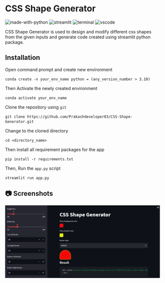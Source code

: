 # CSS Shape Generator
![made-with-python](https://img.shields.io/badge/Made%20with-Python-1f425f.svg)
![streamlit](https://img.shields.io/badge/Streamlit-FF4B4B?&logo=streamlit&logoColor=white)
![terminal](https://img.shields.io/badge/Windows%20Terminal-4D4D4D?&logo=Windows%20terminal&logoColor=white)
![vscode](https://img.shields.io/badge/Visual_Studio_Code-0078D4?&logo=visual%20studio%20code&logoColor=white)

CSS Shape Generator is used to design and modify different css shapes from the given inputs and generate code created using streamlit python package.

## Installation
Open command prompt and create new environment
```
conda create -n your_env_name python = (any_version_number > 3.10)
```
Then Activate the newly created environment
```
conda activate your_env_name
```
Clone the repository using `git`
```
git clone https://github.com/Prakashdeveloper03/CSS-Shape-Generator.git
```
Change to the cloned directory
```
cd <directory_name>
```
Then install all requirement packages for the app
```
pip install -r requirements.txt
```
Then, Run the `app.py` script
```
streamlit run app.py
```
## 📷 Screenshots
![output_image](markdown/interface.png)